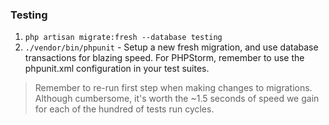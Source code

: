 ### Testing
 1. `php artisan migrate:fresh --database testing`
 2. `./vendor/bin/phpunit` - Setup a new fresh migration, and use 
 database transactions for blazing speed. For PHPStorm, remember to
 use the phpunit.xml configuration in your test suites.
 
 > Remember to re-run first step when making changes to migrations.
 Although cumbersome, it's worth the ~1.5 seconds of speed we gain 
 for each of the hundred of tests run cycles.
